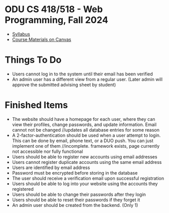 # ODU CS 418/518 - Web Programming, Fall 2024
* [Syllabus](https://github.com/nasreenarif/cs418518-f24/blob/main/CS418%20Syllabus.pdf)
* [Course Materials on Canvas](https://canvas.odu.edu/courses/161645)

# Things To Do 
* Users cannot log in to the system until their email has been verified
* An admin user has a different view from a regular user. (Later admin will approve the submitted advising sheet by student)

# Finished Items
* The website should have a homepage for each user, where they can view their profiles, change passwords, and update information. Email cannot not be changed //updates all database entries for some reason
* A 2-factor-authentication should be used when a user attempt to login. This can be done by email, phone text, or a DUO push. You can just implement one of them //incomplete. framework exists, page currently not accessible nor fully functional
* Users should be able to register new accounts using email addresses
* Users cannot register duplicate accounts using the same email address
* Users are identified by email address
* Password must be encrypted before storing in the database
* The user should receive a verification email upon successful registration
* Users should be able to log into your website using the accounts they registered
* Users should be able to change their passwords after they login
* Users should be able to reset their passwords if they forget it
* An admin user should be created from the backend. (Only 1)
